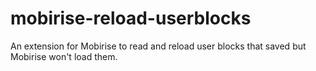 # mobirise-reload-userblocks
An extension for Mobirise to read and reload user blocks that saved but Mobirise won't load them.

